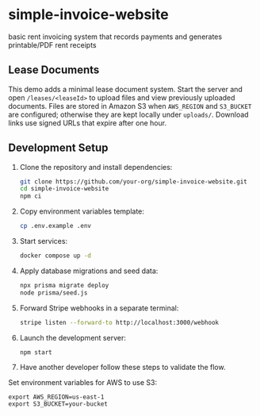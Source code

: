 # simple-invoice-website

basic rent invoicing system that records payments and generates printable/PDF rent receipts

## Lease Documents

This demo adds a minimal lease document system. Start the server and open `/leases/<leaseId>` to upload files and view previously uploaded documents. Files are stored in Amazon S3 when `AWS_REGION` and `S3_BUCKET` are configured; otherwise they are kept locally under `uploads/`. Download links use signed URLs that expire after one hour.

## Development Setup

1. Clone the repository and install dependencies:
   ```bash
   git clone https://github.com/your-org/simple-invoice-website.git
   cd simple-invoice-website
   npm ci
   ```
2. Copy environment variables template:
   ```bash
   cp .env.example .env
   ```
3. Start services:
   ```bash
   docker compose up -d
   ```
4. Apply database migrations and seed data:
   ```bash
   npx prisma migrate deploy
   node prisma/seed.js
   ```
5. Forward Stripe webhooks in a separate terminal:
   ```bash
   stripe listen --forward-to http://localhost:3000/webhook
   ```
6. Launch the development server:
   ```bash
   npm start
   ```
7. Have another developer follow these steps to validate the flow.

Set environment variables for AWS to use S3:

```
export AWS_REGION=us-east-1
export S3_BUCKET=your-bucket
```
